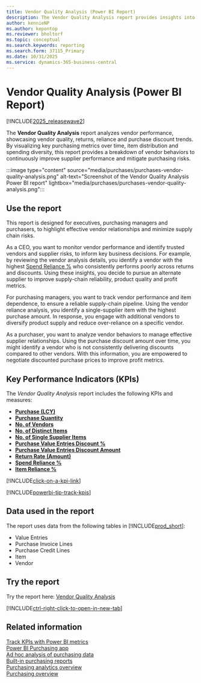 ```yaml
---
title: Vendor Quality Analysis (Power BI Report)
description: The Vendor Quality Analysis report provides insights into your organization's vendor performance and quality metrics.
author: kennieNP
ms.author: kepontop
ms.reviewer: bholtorf
ms.topic: conceptual
ms.search.keywords: reporting
ms.search.form: 37115_Primary
ms.date: 10/31/2025
ms.service: dynamics-365-business-central
---
```


# Vendor Quality Analysis (Power BI Report)

[!INCLUDE[2025_releasewave2](includes/2025_releasewave2.md)]

The **Vendor Quality Analysis** report analyzes vendor performance, showcasing vendor quality, returns, reliance and purchase discount trends. By visualizing key purchasing metrics over time, item distribution and spending diversity, this report provides a breakdown of vendor behaviors to continuously improve supplier performance and mitigate  purchasing risks.

:::image type="content" source="media/purchases/purchases-vendor-quality-analysis.png" alt-text="Screenshot of the Vendor Quality Analysis Power BI report" lightbox="media/purchases/purchases-vendor-quality-analysis.png":::

## Use the report

This report is designed for executives, purchasing managers and purchasers, to highlight effective vendor relationships and minimize supply chain risks.

As a CEO, you want to monitor vendor performance and identify trusted vendors and supplier risks, to inform key business decisions. For example, by reviewing the vendor analysis details, you identify a vendor with the highest [Spend Reliance %](sales-powerbi-sales-kpis.md#spend-reliance-percent) who consistently performs poorly across returns and discounts. Using these insights, you decide to pursue an alternate supplier to improve supply-chain reliability, product quality and profit metrics.

For purchasing managers, you want to track vendor performance and item dependence, to ensure a reliable supply-chain pipeline. Using the vendor reliance analysis, you identify a single-supplier item with the highest purchase amount. In response, you engage with additional vendors to diversify product supply and reduce over-reliance on a specific vendor. 

As a purchaser, you want to analyze vendor behaviors to manage effective supplier relationships. Using the purchase discount amount over time, you might identify a vendor who is not consistently delivering discounts compared to other vendors. With this information, you are empowered to negotiate discounted purchase prices to improve profit metrics.

## Key Performance Indicators (KPIs)

The *Vendor Quality Analysis* report includes the following KPIs and measures: 

- [**Purchase (LCY)**](purchases-powerbi-kpis.md#purchase-lcy)
- [**Purchase Quantity**](purchases-powerbi-kpis.md#purchase-quantity)
- [**No. of Vendors**](purchases-powerbi-kpis.md#no-of-vendors)
- [**No. of Distinct Items**](purchases-powerbi-kpis.md#no-of-distinct-items)
- [**No. of Single Supplier Items**](purchases-powerbi-kpis.md#no-of-single-supplier-items)
- [**Purchase Value Entries Discount %**](purchases-powerbi-kpis.md#purchase-value-entries-discount-percent)
- [**Purchase Value Entries Discount Amount**](purchases-powerbi-kpis.md#purchase-value-entries-discount-amount)
- [**Return Rate (Amount)**](purchases-powerbi-kpis.md#return-rate-amount)
- [**Spend Reliance %**](purchases-powerbi-kpis.md#spend-reliance-percent)
- [**Item Reliance %**](purchases-powerbi-kpis.md#item-reliance-percent)

[!INCLUDE[click-on-a-kpi-link](includes/click-on-a-kpi-link.md)] 

[!INCLUDE[powerbi-tip-track-kpis](includes/powerbi-tip-track-kpis.md)]

## Data used in the report

The report uses data from the following tables in [!INCLUDE[prod_short](includes/prod_short.md)]:

- Value Entries
- Purchase Invoice Lines
- Purchase Credit Lines
- Item
- Vendor

## Try the report

Try the report here: [Vendor Quality Analysis](https://businesscentral.dynamics.com?page=37115)

[!INCLUDE[ctrl-right-click-to-open-in-new-tab](includes/ctrl-right-click-to-open-in-new-tab.md)]

## Related information

[Track KPIs with Power BI metrics](track-kpis-with-power-bi-metrics.md)  
[Power BI Purchasing app](purchases-powerbi-app.md)  
[Ad hoc analysis of purchasing data](ad-hoc-analysis-purchasing.md)  
[Built-in purchasing reports](purchase-reports.md)  
[Purchasing analytics overview](purchasing-analytics-overview.md)  
[Purchasing overview](purchasing-manage-purchasing.md)  
